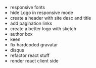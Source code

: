 * responsive fonts
* hide Logo in responsive mode
* create a header with site desc and title
* add pagination links
* create a better logo with sketch
* author box
* keen
* fix hardcoded gravatar
* disqus
* refactor react stuff
* render react client side
